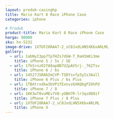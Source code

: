 ```yaml
---
layout: produk-casinghp
title: Mario Kart 8 Race iPhone Case
categories: iphone

# Produk
product-title: Mario Kart 8 Race iPhone Case
harga: 90000
sku: hn-5232
image-drive: 1XTUF28RAA7-2_sC0JxdLHN5XKbxARLML
gallery:
  - url: 1abNyI3pp7TpTHZs7dGW-T_RaH3mKi3me
    title: iPhone 5 / 5s / SE
  - url: 1fkSrnzO2fA8ap8B7U2pAVSrj-_762Tsv
    title: iPhone 6 / 6s
  - url: 14527JSRAbImCVP-TSDYsxfp3yIs3Aall
    title: iPhone 6 Plus / 6s Plus
  - url: 1TB4trxdkw3bVP1fExnvz6XKQ6gPZ4hPd
    title: iPhone 7 / 8
  - url: 1KK3wT0vuMEv7V8-yOBH7R-lr3qsO88if
    title: iPhone 7 Plus / 8 Plus
  - url: 1XTUF28RAA7-2_sC0JxdLHN5XKbxARLML
    title: iPhone X
---
```

